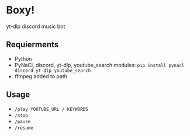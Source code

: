 # Boxy!
yt-dlp discord music bot

## Requierments

- Python
- PyNaCl, discord, yt-dlp, youtube_search modules: `pip install pynacl discord yt-dlp youtube_search`
- ffmpeg added to path

## Usage

- `/play YOUTUBE_URL / KEYWORDS`<br/>
- `/stop`<br/>
- `/pause`<br/>
- `/resume`

